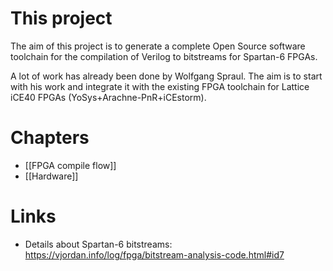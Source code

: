 
# This project

The aim of this project is to generate
a complete Open Source software toolchain
for the compilation of Verilog to bitstreams for Spartan-6 FPGAs.

A lot of work has already been done by Wolfgang Spraul.
The aim is to start with his work and integrate it with
the existing FPGA toolchain for Lattice iCE40 FPGAs (YoSys+Arachne-PnR+iCEstorm).

# Chapters

* [[FPGA compile flow]]
* [[Hardware]]

# Links
* Details about Spartan-6 bitstreams: https://vjordan.info/log/fpga/bitstream-analysis-code.html#id7
